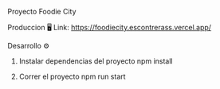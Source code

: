 Proyecto Foodie City

Produccion 🖥
Link: https://foodiecity.escontrerass.vercel.app/

Desarrollo ⚙

1. Instalar dependencias del proyecto
   npm install

2. Correr el proyecto
   npm run start

